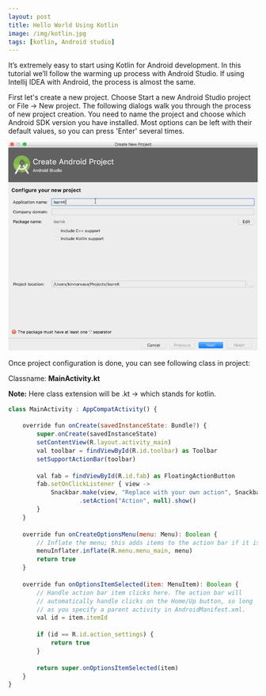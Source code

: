```yaml
---
layout: post
title: Hello World Using Kotlin
image: /img/kotlin.jpg
tags: [kotlin, Android studio]
---
```


It’s extremely easy to start using Kotlin for Android development. In this tutorial we’ll follow the warming up process with Android Studio. If using Intellij IDEA with Android, the process is almost the same.

First let's create a new project. Choose Start a new Android Studio project or File -> New project. The following dialogs walk you through the process of new project creation. You need to name the project and choose which Android SDK version you have installed. Most options can be left with their default values, so you can press 'Enter' several times.

![helloWorld](/img/kotlin_first_project.gif)

Once project configuration is done, you can see following class in project:

Classname: **MainActivity.kt**

**Note:** Here class extension will be .kt -> which stands for kotlin.

```javascript
class MainActivity : AppCompatActivity() {

    override fun onCreate(savedInstanceState: Bundle?) {
        super.onCreate(savedInstanceState)
        setContentView(R.layout.activity_main)
        val toolbar = findViewById(R.id.toolbar) as Toolbar
        setSupportActionBar(toolbar)

        val fab = findViewById(R.id.fab) as FloatingActionButton
        fab.setOnClickListener { view ->
            Snackbar.make(view, "Replace with your own action", Snackbar.LENGTH_LONG)
                    .setAction("Action", null).show()
        }
    }

    override fun onCreateOptionsMenu(menu: Menu): Boolean {
        // Inflate the menu; this adds items to the action bar if it is present.
        menuInflater.inflate(R.menu.menu_main, menu)
        return true
    }

    override fun onOptionsItemSelected(item: MenuItem): Boolean {
        // Handle action bar item clicks here. The action bar will
        // automatically handle clicks on the Home/Up button, so long
        // as you specify a parent activity in AndroidManifest.xml.
        val id = item.itemId

        if (id == R.id.action_settings) {
            return true
        }

        return super.onOptionsItemSelected(item)
    }
}
```

